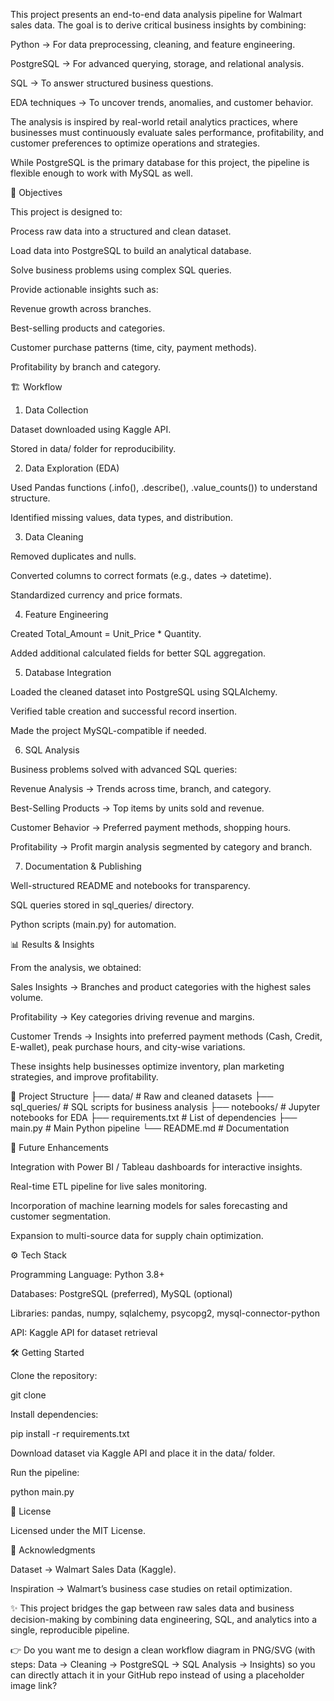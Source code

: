 This project presents an end-to-end data analysis pipeline for Walmart sales data.
The goal is to derive critical business insights by combining:

Python → For data preprocessing, cleaning, and feature engineering.

PostgreSQL → For advanced querying, storage, and relational analysis.

SQL → To answer structured business questions.

EDA techniques → To uncover trends, anomalies, and customer behavior.

The analysis is inspired by real-world retail analytics practices, where businesses must continuously evaluate sales performance, profitability, and customer preferences to optimize operations and strategies.

While PostgreSQL is the primary database for this project, the pipeline is flexible enough to work with MySQL as well.

🎯 Objectives

This project is designed to:

Process raw data into a structured and clean dataset.

Load data into PostgreSQL to build an analytical database.

Solve business problems using complex SQL queries.

Provide actionable insights such as:

Revenue growth across branches.

Best-selling products and categories.

Customer purchase patterns (time, city, payment methods).

Profitability by branch and category.

🏗 Workflow
1. Data Collection

Dataset downloaded using Kaggle API.

Stored in data/ folder for reproducibility.

2. Data Exploration (EDA)

Used Pandas functions (.info(), .describe(), .value_counts()) to understand structure.

Identified missing values, data types, and distribution.

3. Data Cleaning

Removed duplicates and nulls.

Converted columns to correct formats (e.g., dates → datetime).

Standardized currency and price formats.

4. Feature Engineering

Created Total_Amount = Unit_Price * Quantity.

Added additional calculated fields for better SQL aggregation.

5. Database Integration

Loaded the cleaned dataset into PostgreSQL using SQLAlchemy.

Verified table creation and successful record insertion.

Made the project MySQL-compatible if needed.

6. SQL Analysis

Business problems solved with advanced SQL queries:

Revenue Analysis → Trends across time, branch, and category.

Best-Selling Products → Top items by units sold and revenue.

Customer Behavior → Preferred payment methods, shopping hours.

Profitability → Profit margin analysis segmented by category and branch.

7. Documentation & Publishing

Well-structured README and notebooks for transparency.

SQL queries stored in sql_queries/ directory.

Python scripts (main.py) for automation.

📊 Results & Insights

From the analysis, we obtained:

Sales Insights → Branches and product categories with the highest sales volume.

Profitability → Key categories driving revenue and margins.

Customer Trends → Insights into preferred payment methods (Cash, Credit, E-wallet), peak purchase hours, and city-wise variations.

These insights help businesses optimize inventory, plan marketing strategies, and improve profitability.

📂 Project Structure
├── data/                # Raw and cleaned datasets
├── sql_queries/         # SQL scripts for business analysis
├── notebooks/           # Jupyter notebooks for EDA
├── requirements.txt     # List of dependencies
├── main.py              # Main Python pipeline
└── README.md            # Documentation

🔮 Future Enhancements

Integration with Power BI / Tableau dashboards for interactive insights.

Real-time ETL pipeline for live sales monitoring.

Incorporation of machine learning models for sales forecasting and customer segmentation.

Expansion to multi-source data for supply chain optimization.

⚙️ Tech Stack

Programming Language: Python 3.8+

Databases: PostgreSQL (preferred), MySQL (optional)

Libraries: pandas, numpy, sqlalchemy, psycopg2, mysql-connector-python

API: Kaggle API for dataset retrieval

🛠 Getting Started

Clone the repository:

git clone <repo-url>


Install dependencies:

pip install -r requirements.txt


Download dataset via Kaggle API and place it in the data/ folder.

Run the pipeline:

python main.py

📜 License

Licensed under the MIT License.

🙌 Acknowledgments

Dataset → Walmart Sales Data (Kaggle).

Inspiration → Walmart’s business case studies on retail optimization.

✨ This project bridges the gap between raw sales data and business decision-making by combining data engineering, SQL, and analytics into a single, reproducible pipeline.

👉 Do you want me to design a clean workflow diagram in PNG/SVG (with steps: Data → Cleaning → PostgreSQL → SQL Analysis → Insights) so you can directly attach it in your GitHub repo instead of using a placeholder image link?
